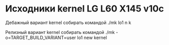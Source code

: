 # Исходники kernel LG L60 X145 v10c

Дебажный вариант kernel собирать командой
./mk lo1 n k

Релизный вариант kernel собирать командой
./mk -o=TARGET_BUILD_VARIANT=user lo1 new kernel

